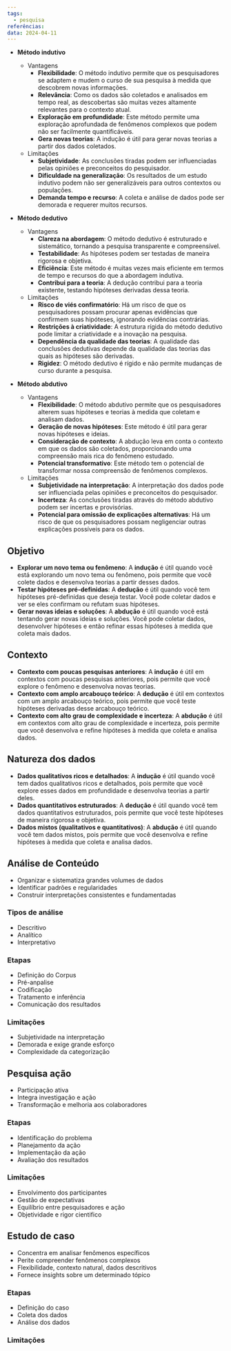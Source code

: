 ```yaml
---
tags:
  - pesquisa
referências: 
data: 2024-04-11
---
```

- **Método indutivo**
    
    - Vantagens
        - **Flexibilidade**: O método indutivo permite que os pesquisadores se adaptem e mudem o curso de sua pesquisa à medida que descobrem novas informações.
        - **Relevância**: Como os dados são coletados e analisados em tempo real, as descobertas são muitas vezes altamente relevantes para o contexto atual.
        - **Exploração em profundidade**: Este método permite uma exploração aprofundada de fenômenos complexos que podem não ser facilmente quantificáveis.
        - **Gera novas teorias**: A indução é útil para gerar novas teorias a partir dos dados coletados.
    - Limitações
        - **Subjetividade**: As conclusões tiradas podem ser influenciadas pelas opiniões e preconceitos do pesquisador.
        - **Dificuldade na generalização**: Os resultados de um estudo indutivo podem não ser generalizáveis para outros contextos ou populações.
        - **Demanda tempo e recurso**: A coleta e análise de dados pode ser demorada e requerer muitos recursos.
- **Método dedutivo**
    
    - Vantagens
        - **Clareza na abordagem**: O método dedutivo é estruturado e sistemático, tornando a pesquisa transparente e compreensível.
        - **Testabilidade**: As hipóteses podem ser testadas de maneira rigorosa e objetiva.
        - **Eficiência**: Este método é muitas vezes mais eficiente em termos de tempo e recursos do que a abordagem indutiva.
        - **Contribui para a teoria**: A dedução contribui para a teoria existente, testando hipóteses derivadas dessa teoria.
    - Limitações
        - **Risco de viés confirmatório**: Há um risco de que os pesquisadores possam procurar apenas evidências que confirmem suas hipóteses, ignorando evidências contrárias.
        - **Restrições à criatividade**: A estrutura rígida do método dedutivo pode limitar a criatividade e a inovação na pesquisa.
        - **Dependência da qualidade das teorias**: A qualidade das conclusões dedutivas depende da qualidade das teorias das quais as hipóteses são derivadas.
        - **Rigidez**: O método dedutivo é rígido e não permite mudanças de curso durante a pesquisa.
- **Método abdutivo**
    
    - Vantagens
        - **Flexibilidade**: O método abdutivo permite que os pesquisadores alterem suas hipóteses e teorias à medida que coletam e analisam dados.
        - **Geração de novas hipóteses**: Este método é útil para gerar novas hipóteses e ideias.
        - **Consideração de contexto**: A abdução leva em conta o contexto em que os dados são coletados, proporcionando uma compreensão mais rica do fenômeno estudado.
        - **Potencial transformativo**: Este método tem o potencial de transformar nossa compreensão de fenômenos complexos.
    - Limitações
        - **Subjetividade na interpretação**: A interpretação dos dados pode ser influenciada pelas opiniões e preconceitos do pesquisador.
        - **Incerteza**: As conclusões tiradas através do método abdutivo podem ser incertas e provisórias.
        - **Potencial para omissão de explicações alternativas**: Há um risco de que os pesquisadores possam negligenciar outras explicações possíveis para os dados.

## Objetivo

- **Explorar um novo tema ou fenômeno**: A **indução** é útil quando você está explorando um novo tema ou fenômeno, pois permite que você colete dados e desenvolva teorias a partir desses dados.
- **Testar hipóteses pré-definidas**: A **dedução** é útil quando você tem hipóteses pré-definidas que deseja testar. Você pode coletar dados e ver se eles confirmam ou refutam suas hipóteses.
- **Gerar novas ideias e soluções**: A **abdução** é útil quando você está tentando gerar novas ideias e soluções. Você pode coletar dados, desenvolver hipóteses e então refinar essas hipóteses à medida que coleta mais dados.

## Contexto

- **Contexto com poucas pesquisas anteriores**: A **indução** é útil em contextos com poucas pesquisas anteriores, pois permite que você explore o fenômeno e desenvolva novas teorias.
- **Contexto com amplo arcabouço teórico**: A **dedução** é útil em contextos com um amplo arcabouço teórico, pois permite que você teste hipóteses derivadas desse arcabouço teórico.
- **Contexto com alto grau de complexidade e incerteza**: A **abdução** é útil em contextos com alto grau de complexidade e incerteza, pois permite que você desenvolva e refine hipóteses à medida que coleta e analisa dados.

## Natureza dos dados

- **Dados qualitativos ricos e detalhados**: A **indução** é útil quando você tem dados qualitativos ricos e detalhados, pois permite que você explore esses dados em profundidade e desenvolva teorias a partir deles.
- **Dados quantitativos estruturados**: A **dedução** é útil quando você tem dados quantitativos estruturados, pois permite que você teste hipóteses de maneira rigorosa e objetiva.
- **Dados mistos (qualitativos e quantitativos)**: A **abdução** é útil quando você tem dados mistos, pois permite que você desenvolva e refine hipóteses à medida que coleta e analisa dados.

## Análise de Conteúdo

- Organizar e sistematiza grandes volumes de dados
- Identificar padrões e regularidades
- Construir interpretações consistentes e fundamentadas

### Tipos de análise

- Descritivo
- Analítico
- Interpretativo

### Etapas

- Definição do Corpus
- Pré-anpalise
- Codificação
- Tratamento e inferência
- Comunicação dos resultados

### Limitações

- Subjetividade na interpretação
- Demorada e exige grande esforço
- Complexidade da categorização

## Pesquisa ação

- Participação ativa
- Integra investigação e ação
- Transformação e melhoria aos colaboradores

### Etapas

- Identificação do problema
- Planejamento da ação
- Implementação da ação
- Avaliação dos resultados

### Limitações

- Envolvimento dos participantes
- Gestão de expectativas
- Equilíbrio entre pesquisadores e ação
- Objetividade e rigor cientifico

## Estudo de caso

- Concentra em analisar fenômenos específicos
- Perite compreender fenômenos complexos
- Flexibilidade, contexto natural, dados descritivos
- Fornece insights sobre um determinado tópico

### Etapas

- Definição do caso
- Coleta dos dados
- Análise dos dados

### Limitações




